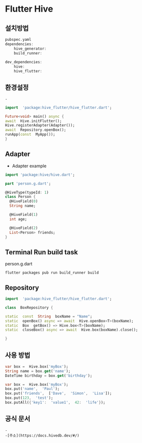 # Flutter Hive 
## 설치방법
```dart
pubspec.yaml
dependencies:
	hive_generator:
	build_runner:
	
dev_dependencies:
	hive:
	hive_flutter:
```
## 환경설정
	- 
```dart
import  'package:hive_flutter/hive_flutter.dart';

Future<void> main() async {
await  Hive.initFlutter();
Hive.registerAdapter(Adapter());
await  Repository.openBox();
runApp(const  MyApp());
}
```

## Adapter
-  Adapter example
```dart
import 'package:hive/hive.dart';

part 'person.g.dart';

@HiveType(typeId: 1)
class Person {
  @HiveField(0)
  String name;

  @HiveField(1)
  int age;

  @HiveField(2)
  List<Person> friends;
}
```
##	 Terminal Run build task 
person.g.dart
```
flutter packages pub run build_runner build
```

 ## Repository
```dart
import  'package:hive_flutter/hive_flutter.dart';

class  BoxRepository {

static  const  String  boxName = "Name";
static  openBox() async => await  Hive.openBox<T>(boxName);
static  Box  getBox() => Hive.box<T>(boxName);
static  closeBox() async => await  Hive.box(boxName).close();

}
```
## 사용 방법
```dart
var box =  Hive.box('myBox'); 
String name = box.get('name');  
DateTime birthday = box.get('birthday');

var box =  Hive.box('myBox');
box.put('name',  'Paul');
box.put('friends',  ['Dave',  'Simon',  'Lisa']);
box.put(123,  'test');
box.putAll({'key1':  'value1',  42:  'life'});
```

## 공식 문서
	- 
	-[주소](https://docs.hivedb.dev/#/)